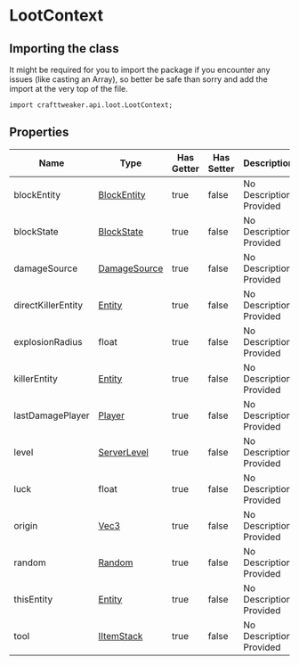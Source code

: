 # LootContext

## Importing the class

It might be required for you to import the package if you encounter any issues (like casting an Array), so better be safe than sorry and add the import at the very top of the file.
```zenscript
import crafttweaker.api.loot.LootContext;
```


## Properties

| Name | Type | Has Getter | Has Setter | Description |
|------|------|------------|------------|-------------|
| blockEntity | [BlockEntity](/vanilla/api/block/entity/BlockEntity) | true | false | No Description Provided |
| blockState | [BlockState](/vanilla/api/block/BlockState) | true | false | No Description Provided |
| damageSource | [DamageSource](/vanilla/api/world/DamageSource) | true | false | No Description Provided |
| directKillerEntity | [Entity](/vanilla/api/entity/Entity) | true | false | No Description Provided |
| explosionRadius | float | true | false | No Description Provided |
| killerEntity | [Entity](/vanilla/api/entity/Entity) | true | false | No Description Provided |
| lastDamagePlayer | [Player](/vanilla/api/entity/type/player/Player) | true | false | No Description Provided |
| level | [ServerLevel](/vanilla/api/world/ServerLevel) | true | false | No Description Provided |
| luck | float | true | false | No Description Provided |
| origin | [Vec3](/vanilla/api/util/math/Vec3) | true | false | No Description Provided |
| random | [Random](/vanilla/api/util/math/Random) | true | false | No Description Provided |
| thisEntity | [Entity](/vanilla/api/entity/Entity) | true | false | No Description Provided |
| tool | [IItemStack](/vanilla/api/item/IItemStack) | true | false | No Description Provided |

